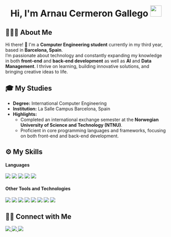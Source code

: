 <h1 align="center"><b>Hi, I'm Arnau Cermeron Gallego</b> <img src="https://media.giphy.com/media/hvRJCLFzcasrR4ia7z/giphy.gif" width="35"></h1>

## 👨🏻‍💻 About Me

Hi there! 👋 I'm a **Computer Engineering student** currently in my third year, based in **Barcelona, Spain**.  
I’m passionate about technology and constantly expanding my knowledge in both **front-end** and **back-end development** as well as **AI** and **Data Management**. I thrive on learning, building innovative solutions, and bringing creative ideas to life.  

## 🎓 My Studies

- **Degree:** International Computer Engineering  
- **Institution:** La Salle Campus Barcelona, Spain  
- **Highlights:**  
  - Completed an international exchange semester at the **Norwegian University of Science and Technology (NTNU)**.  
  - Proficient in core programming languages and frameworks, focusing on both front-end and back-end development.  

## ⚙️ My Skills

<h4> Languages </h4>
<span> 
  <img src="https://img.shields.io/badge/HTML5-E34F26?style=for-the-badge&logo=html5&logoColor=white">
  <img src="https://img.shields.io/badge/CSS3-1572B6?style=for-the-badge&logo=css3&logoColor=white">
  <img src="https://img.shields.io/badge/JavaScript-F7DF1E?style=for-the-badge&logo=javascript&logoColor=black">
  <img src="https://img.shields.io/badge/php-%23777BB4.svg?style=for-the-badge&logo=php&logoColor=white">
  <img src="https://img.shields.io/badge/C-00599C?style=for-the-badge&logo=c&logoColor=white">
</span>

<h4> Other Tools and Technologies </h4>
<span>
  <img src="https://img.shields.io/badge/laravel-%23FF2D20.svg?style=for-the-badge&logo=laravel&logoColor=white">
  <img src="https://img.shields.io/badge/vuejs-%2335495e.svg?style=for-the-badge&logo=vuedotjs&logoColor=%234FC08D">
  <img src="https://img.shields.io/badge/vite-%23646CFF.svg?style=for-the-badge&logo=vite&logoColor=white">
  <img src="https://img.shields.io/badge/tailwindcss-%2338B2AC.svg?style=for-the-badge&logo=tailwind-css&logoColor=white">
  <img src="https://img.shields.io/badge/MySQL-00000F?style=for-the-badge&logo=mysql&logoColor=white">
  <img src="https://img.shields.io/badge/sqlite-%2307405e.svg?style=for-the-badge&logo=sqlite&logoColor=white">
  <img src="https://img.shields.io/badge/Git-F05032?style=for-the-badge&logo=git&logoColor=white">
  <img src="https://img.shields.io/badge/jira-%230A0FFF.svg?style=for-the-badge&logo=jira&logoColor=white">
</span>

## 🤝🏻 Connect with Me

<a href="https://www.linkedin.com/in/arnau-cermeron-gallego-31b55a324/?trk=opento_sprofile_details">
  <img src="https://img.shields.io/badge/linkedin-%230077B5.svg?style=for-the-badge&logo=linkedin&logoColor=white">
</a>
<a href="mailto:arnaucermeron@gmail.com">
  <img src="https://img.shields.io/badge/Gmail-D14836?style=for-the-badge&logo=gmail&logoColor=white">
</a>
<a href= "https://www.instagram.com/arnaucermeron/?hl=es">
  <img src="https://img.shields.io/badge/Instagram-%23E4405F.svg?style=for-the-badge&logo=Instagram&logoColor=white">
</a>
</div>

